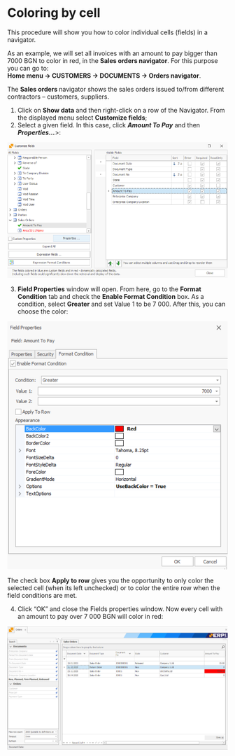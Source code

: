 # Coloring by cell

This procedure will show you how to color individual cells (fields) in a navigator.

As an example, we will set all invoices with an amount to pay bigger than 7000 BGN to color in red, in the <b> Sales orders navigator</b>. For this purpose you can go to: <br>
<b>Home menu -> CUSTOMERS -> DOCUMENTS -> Orders navigator</b>.

The <b> Sales orders </b> navigator shows the sales orders issued to/from different contractors – customers, suppliers.

1.	Click on <b>Show data</b> and then right-click on a row of the Navigator. From the displayed menu select <b>Customize fields</b>; 
2.	Select a given field. In this case, click ***Amount To Pay*** and then ***Properties…***>: <br>

![Amount to pay](pictures/amount-to-pay.png)

3.	<b>Field Properties</b> window will open. From here, go to the <b>Format Condition</b> tab and check the <b>Enable Format Condition</b> box. As a condition, select <b>Greater</b> and set Value 1 to be 7 000. After this, you can choose the color:

![Format condition](pictures/format-condition.png)

The check box <b>Apply to row</b> gives you the opportunity to only color the selected cell (when its left unchecked) or to color the entire row when the field conditions are met.   

4.	Click “OK” and close the Fields properties window. Now every cell with an amount to pay over 7 000 BGN will color in red:
 
![Colored cell](pictures/colored-cell.png)
